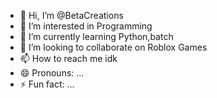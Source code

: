 - 👋 Hi, I’m @BetaCreations
- 👀 I’m interested in Programming
- 🌱 I’m currently learning Python,batch
- 💞️ I’m looking to collaborate on Roblox Games
- 📫 How to reach me idk
- 😄 Pronouns: ...
- ⚡ Fun fact: ...

<!---
BetaCreations/BetaCreations is a ✨ special ✨ repository because its `README.md` (this file) appears on your GitHub profile.
You can click the Preview link to take a look at your changes.
--->
